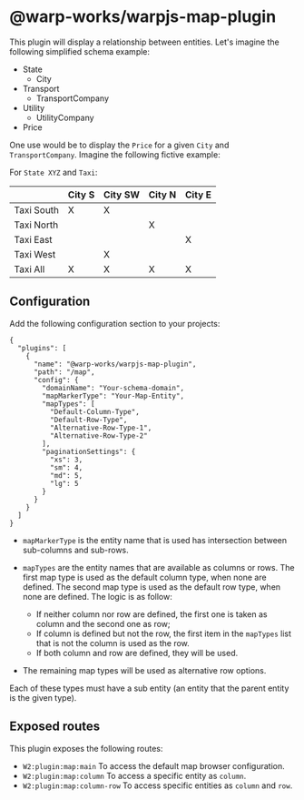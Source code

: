 # @warp-works/warpjs-map-plugin

This plugin will display a relationship between entities. Let's imagine the
following simplified schema example:

- State
    - City
- Transport
    - TransportCompany
- Utility
    - UtilityCompany
- Price

One use would be to display the `Price` for a given `City` and
`TransportCompany`. Imagine the following fictive example:

For `State XYZ` and `Taxi`:

|            | City S | City SW | City N | City E |
|------------|--------|---------|--------|--------|
| Taxi South | X      | X       |        |        |
| Taxi North |        |         | X      |        |
| Taxi East  |        |         |        | X      |
| Taxi West  |        | X       |        |        |
| Taxi All   | X      | X       | X      | X      |


## Configuration

Add the following configuration section to your projects:

    {
      "plugins": [
        {
          "name": "@warp-works/warpjs-map-plugin",
          "path": "/map",
          "config": {
            "domainName": "Your-schema-domain",
            "mapMarkerType": "Your-Map-Entity",
            "mapTypes": [
              "Default-Column-Type",
              "Default-Row-Type",
              "Alternative-Row-Type-1",
              "Alternative-Row-Type-2"
            ],
            "paginationSettings": {
              "xs": 3,
              "sm": 4,
              "md": 5,
              "lg": 5
            }
          }
        }
      ]
    }

- `mapMarkerType` is the entity name that is used has intersection between
  sub-columns and sub-rows.
- `mapTypes` are the entity names that are available as columns or rows. The
  first map type is used as the default column type, when none are defined. The
  second map type is used as the default row type, when none are defined. The
  logic is as follow:

    - If neither column nor row are defined, the first one is taken as column
      and the second one as row;
    - If column is defined but not the row, the first item in the `mapTypes`
      list that is not the column is used as the row.
    - If both column and row are defined, they will be used.

- The remaining map types will be used as alternative row options.

Each of these types must have a sub entity (an entity that the parent entity is
the given type).

## Exposed routes

This plugin exposes the following routes:

- `W2:plugin:map:main` To access the default map browser configuration.
- `W2:plugin:map:column` To access a specific entity as `column`.
- `W2:plugin:map:column-row` To access specific entities as `column` and `row`.
